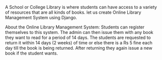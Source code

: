 A School or College Library is where students can have access to a variety of resources that are all kinds of books. let us create Online Library Management System using Django.

About the Online Library Management System:
Students can register themselves to this system. The admin can then issue them with any book they want to read for a period of 14 days. The students are requested to return it within 14 days (2 weeks) of time or else there is a Rs 5 fine each day till the book is being returned. After returning they again issue a new book if the student wants.
